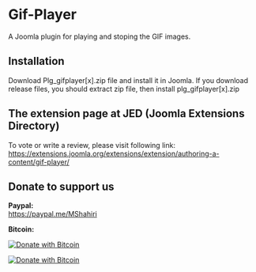 # Gif-Player
A Joomla plugin for playing and stoping the GIF images.

## Installation

Download Plg_gifplayer[x].zip file and install it in Joomla. If you download release files, you should extract zip file, then install plg_gifplayer[x].zip

## The extension page at JED (Joomla Extensions Directory)                   

To vote or write a review, please visit following link:                      
https://extensions.joomla.org/extensions/extension/authoring-a-content/gif-player/

## Donate to support us                      

**Paypal:**            
https://paypal.me/MShahiri          

**Bitcoin:**             
                                                                   
[![Donate with Bitcoin](https://en.cryptobadges.io/badge/small/16f1DStB3YG3R4BMTa1zGYRxN9i7FAqtUX)](https://en.cryptobadges.io/donate/16f1DStB3YG3R4BMTa1zGYRxN9i7FAqtUX)
                                                   
  [![Donate with Bitcoin](https://en.cryptobadges.io/badge/big/16f1DStB3YG3R4BMTa1zGYRxN9i7FAqtUX)](https://en.cryptobadges.io/donate/16f1DStB3YG3R4BMTa1zGYRxN9i7FAqtUX)
                                            
